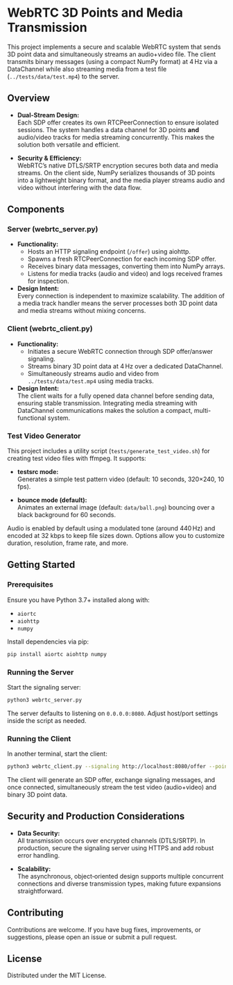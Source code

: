 # WebRTC 3D Points and Media Transmission

This project implements a secure and scalable WebRTC system that sends 3D point data and simultaneously streams an audio+video file. The client transmits binary messages (using a compact NumPy format) at 4 Hz via a DataChannel while also streaming media from a test file (`../tests/data/test.mp4`) to the server.

## Overview

- **Dual-Stream Design:**  
  Each SDP offer creates its own RTCPeerConnection to ensure isolated sessions. The system handles a data channel for 3D points **and** audio/video tracks for media streaming concurrently. This makes the solution both versatile and efficient.

- **Security & Efficiency:**  
  WebRTC’s native DTLS/SRTP encryption secures both data and media streams. On the client side, NumPy serializes thousands of 3D points into a lightweight binary format, and the media player streams audio and video without interfering with the data flow.

## Components

### Server (webrtc_server.py)

- **Functionality:**
  - Hosts an HTTP signaling endpoint (`/offer`) using aiohttp.
  - Spawns a fresh RTCPeerConnection for each incoming SDP offer.
  - Receives binary data messages, converting them into NumPy arrays.
  - Listens for media tracks (audio and video) and logs received frames for inspection.
- **Design Intent:**  
  Every connection is independent to maximize scalability. The addition of a media track handler means the server processes both 3D point data and media streams without mixing concerns.

### Client (webrtc_client.py)

- **Functionality:**
  - Initiates a secure WebRTC connection through SDP offer/answer signaling.
  - Streams binary 3D point data at 4 Hz over a dedicated DataChannel.
  - Simultaneously streams audio and video from `../tests/data/test.mp4` using media tracks.
- **Design Intent:**  
  The client waits for a fully opened data channel before sending data, ensuring stable transmission. Integrating media streaming with DataChannel communications makes the solution a compact, multi-functional system.

### Test Video Generator

This project includes a utility script (`tests/generate_test_video.sh`) for creating test video files with ffmpeg. It supports:

- **testsrc mode:**  
  Generates a simple test pattern video (default: 10 seconds, 320×240, 10 fps).

- **bounce mode (default):**  
  Animates an external image (default: `data/ball.png`) bouncing over a black background for 60 seconds.

Audio is enabled by default using a modulated tone (around 440 Hz) and encoded at 32 kbps to keep file sizes down. Options allow you to customize duration, resolution, frame rate, and more.

## Getting Started

### Prerequisites

Ensure you have Python 3.7+ installed along with:

- `aiortc`
- `aiohttp`
- `numpy`

Install dependencies via pip:

```bash
pip install aiortc aiohttp numpy
```

### Running the Server

Start the signaling server:

```bash
python3 webrtc_server.py
```

The server defaults to listening on `0.0.0.0:8080`. Adjust host/port settings inside the script as needed.

### Running the Client

In another terminal, start the client:

```bash
python3 webrtc_client.py --signaling http://localhost:8080/offer --points 100000
```

The client will generate an SDP offer, exchange signaling messages, and once connected, simultaneously stream the test video (audio+video) and binary 3D point data.

## Security and Production Considerations

- **Data Security:**  
  All transmission occurs over encrypted channels (DTLS/SRTP). In production, secure the signaling server using HTTPS and add robust error handling.

- **Scalability:**  
  The asynchronous, object‑oriented design supports multiple concurrent connections and diverse transmission types, making future expansions straightforward.

## Contributing

Contributions are welcome. If you have bug fixes, improvements, or suggestions, please open an issue or submit a pull request.

## License

Distributed under the MIT License.
